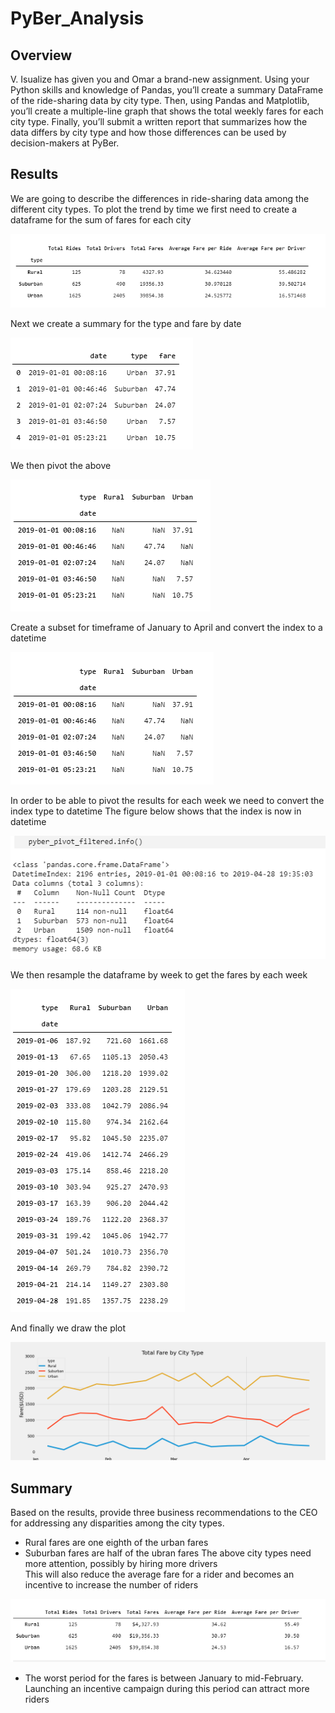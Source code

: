 # PyBer_Analysis

## Overview
V. Isualize has given you and Omar a brand-new assignment. Using your Python skills and knowledge of Pandas, you’ll create a summary DataFrame of the ride-sharing data by city type. Then, using Pandas and Matplotlib, you’ll create a multiple-line graph that shows the total weekly fares for each city type. Finally, you’ll submit a written report that summarizes how the data differs by city type and how those differences can be used by decision-makers at PyBer.

## Results
We are going to describe the differences in ride-sharing data among the different city types.
To plot the trend by time we first need to create a dataframe for the sum of fares for each city

![Fare summary by city type](analysis/PyBer_SummaryByCityType.png)

Next we create a summary for the type and fare by date

![Fare summary by date](analysis/PyBer_SummaryByDate.png)

We then pivot the above

![Pivoted table](analysis/PyBer_SummaryPivoted.png)

Create a subset for timeframe of January to April and convert the index to a datetime

![Fitered dataframe with date index](analysis/PyBer_SummaryFiltered.png)

In order to be able to pivot the results for each week we need to convert the index type to datetime
The figure below shows that the index is now in datetime

![index in datetime](analysis/PyBer_SummaryPivoted_info.png)

We then resample the dataframe by week to get the fares by each week

![weekly fares for each city type](analysis/PyBer_SummaryPivoted_weekly.png)

And finally we draw the plot

![PyBer fare summary](analysis/PyBer_fare_summary.png)

## Summary
Based on the results, provide three business recommendations to the CEO for addressing any disparities among the city types.
* Rural fares are one eighth of the urban fares
* Suburban fares are half of the ubran fares
The above city types need more attention, possibly by hiring more drivers<br>
This will also reduce the average fare for a rider and becomes an incentive to increase the number of riders

![PyBer Summary](analysis/PyBer_Summary.png)

* The worst period for the fares is between January to mid-February. 
Launching an incentive campaign during this period can attract more riders

